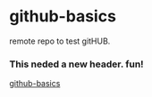 # github-basics
remote repo to test gitHUB.

### This neded a new header. fun!
[github-basics](https://github.com/rene613/github-basics.git)
